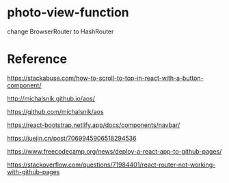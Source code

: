 # photo-view-function

change BrowserRouter to HashRouter


# Reference
<a href='https://stackabuse.com/how-to-scroll-to-top-in-react-with-a-button-component/'>https://stackabuse.com/how-to-scroll-to-top-in-react-with-a-button-component/</a>

<a href='http://michalsnik.github.io/aos/'>http://michalsnik.github.io/aos/</a>

<a href='https://github.com/michalsnik/aos'>https://github.com/michalsnik/aos</a>

<a href='https://react-bootstrap.netlify.app/docs/components/navbar/'>https://react-bootstrap.netlify.app/docs/components/navbar/</a>

<a href='https://juejin.cn/post/7069945906518294536'>https://juejin.cn/post/7069945906518294536</a>

<a href='https://www.freecodecamp.org/news/deploy-a-react-app-to-github-pages/'>https://www.freecodecamp.org/news/deploy-a-react-app-to-github-pages/</a>

<a href='https://stackoverflow.com/questions/71984401/react-router-not-working-with-github-pages'>https://stackoverflow.com/questions/71984401/react-router-not-working-with-github-pages</a>
